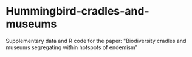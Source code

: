 # Hummingbird-cradles-and-museums
 Supplementary data and R code for the paper: "Biodiversity cradles and museums segregating within hotspots of endemism"

